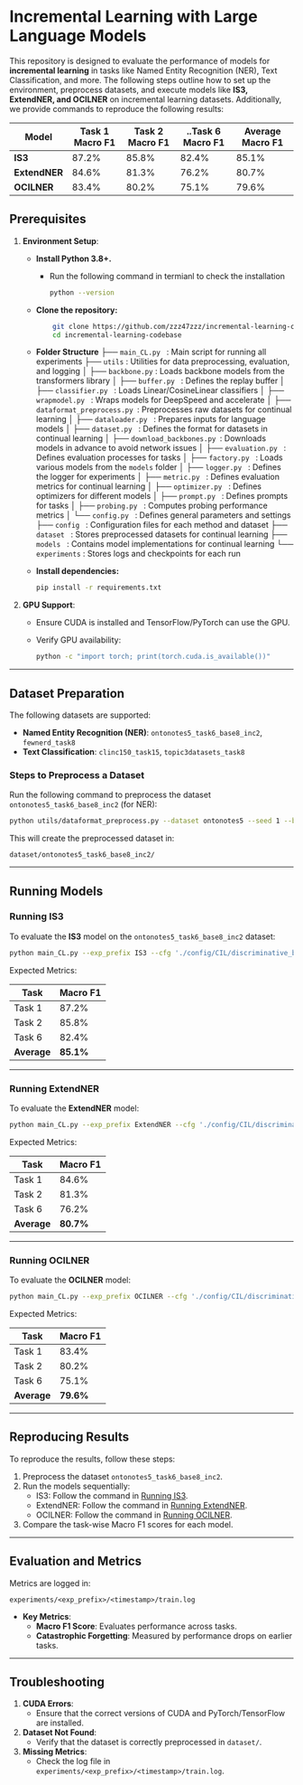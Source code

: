 # Incremental Learning with Large Language Models

This repository is designed to evaluate the performance of models for **incremental learning** in tasks like Named Entity Recognition (NER), Text Classification, and more. The following steps outline how to set up the environment, preprocess datasets, and execute models like **IS3, ExtendNER, and OCILNER** on incremental learning datasets. Additionally, we provide commands to reproduce the following results:

| **Model** | **Task 1 Macro F1** | **Task 2 Macro F1** | **..Task 6 Macro F1** | **Average Macro F1** |
| --- | --- | --- | --- | --- |
| **IS3** | 87.2% | 85.8% | 82.4% | 85.1% |
| **ExtendNER** | 84.6% | 81.3% | 76.2% | 80.7% |
| **OCILNER** | 83.4% | 80.2% | 75.1% | 79.6% |

## Prerequisites

1. **Environment Setup**:
    - **Install Python 3.8+.**
        - Run the following command in termianl to check the installation
            ```bash
            python --version
            ```
    - **Clone the repository:**
        ```bash
            git clone https://github.com/zzz47zzz/incremental-learning-codebase.git
            cd incremental-learning-codebase
        ```
    - **Folder Structure**
        ├── `main_CL.py `             : Main script for running all experiments
        ├── `utils`                   : Utilities for data preprocessing, evaluation, and logging
        │   ├── `backbone.py`         : Loads backbone models from the transformers library
        │   ├── `buffer.py `          : Defines the replay buffer
        │   ├── `classifier.py `      : Loads Linear/CosineLinear classifiers
        │   ├── `wrapmodel.py `       : Wraps models for DeepSpeed and accelerate
        │   ├── `dataformat_preprocess.py `: Preprocesses raw datasets for continual learning
        │   ├── `dataloader.py `      : Prepares inputs for language models
        │   ├── `dataset.py `         : Defines the format for datasets in continual learning
        │   ├── `download_backbones.py `: Downloads models in advance to avoid network issues
        │   ├── `evaluation.py `      : Defines evaluation processes for tasks
        │   ├── `factory.py `         : Loads various models from the `models` folder
        │   ├── `logger.py `          : Defines the logger for experiments
        │   ├── `metric.py `          : Defines evaluation metrics for continual learning
        │   ├── `optimizer.py `       : Defines optimizers for different models
        │   ├── `prompt.py `          : Defines prompts for tasks
        │   ├── `probing.py `         : Computes probing performance metrics
        │   └── `config.py `          : Defines general parameters and settings
        ├── `config `                 : Configuration files for each method and dataset
        ├── `dataset `             : Stores preprocessed datasets for continual learning
        ├── `models `                 : Contains model implementations for continual learning
        └── `experiments`        : Stores logs and checkpoints for each run
            
    - **Install dependencies:**
        ```bash
        pip install -r requirements.txt
        ```
2. **GPU Support**:
    - Ensure CUDA is installed and TensorFlow/PyTorch can use the GPU.
    - Verify GPU availability:
        
        ```bash
        python -c "import torch; print(torch.cuda.is_available())"
        ```
---
## Dataset Preparation

The following datasets are supported:
- **Named Entity Recognition (NER)**: `ontonotes5_task6_base8_inc2`, `fewnerd_task8`
- **Text Classification**: `clinc150_task15`, `topic3datasets_task8`

### Steps to Preprocess a Dataset

Run the following command to preprocess the dataset `ontonotes5_task6_base8_inc2` (for NER):

```bash
python utils/dataformat_preprocess.py --dataset ontonotes5 --seed 1 --base_task_entity 8 --incremental_task_entity 2 --seen_all_labels False
```

This will create the preprocessed dataset in:

```
dataset/ontonotes5_task6_base8_inc2/
```

---

## Running Models

### Running IS3

To evaluate the **IS3** model on the `ontonotes5_task6_base8_inc2` dataset:

```bash
python main_CL.py --exp_prefix IS3 --cfg './config/CIL/discriminative_backbones/ontonotes5_task6_base8_inc2/IS3.yaml' --backbone bert-base-cased --classifier Linear --training_epochs 5
```

Expected Metrics:

| Task | Macro F1 |
| --- | --- |
| Task 1 | 87.2% |
| Task 2 | 85.8% |
| Task 6 | 82.4% |
| **Average** | **85.1%** |

---

### Running ExtendNER

To evaluate the **ExtendNER** model:

```bash
python main_CL.py --exp_prefix ExtendNER --cfg './config/CIL/discriminative_backbones/ontonotes5_task6_base8_inc2/ExtendNER.yaml' --backbone bert-base-cased --classifier Linear --training_epochs 5
```

Expected Metrics:

| Task | Macro F1 |
| --- | --- |
| Task 1 | 84.6% |
| Task 2 | 81.3% |
| Task 6 | 76.2% |
| **Average** | **80.7%** |

---

### Running OCILNER

To evaluate the **OCILNER** model:

```bash
python main_CL.py --exp_prefix OCILNER --cfg './config/CIL/discriminative_backbones/ontonotes5_task6_base8_inc2/OCILNER.yaml' --backbone bert-base-cased --classifier Linear --training_epochs 5
```

Expected Metrics:

| Task | Macro F1 |
| --- | --- |
| Task 1 | 83.4% |
| Task 2 | 80.2% |
| Task 6 | 75.1% |
| **Average** | **79.6%** |

---

## Reproducing Results

To reproduce the results, follow these steps:

1. Preprocess the dataset `ontonotes5_task6_base8_inc2`.
2. Run the models sequentially:
    - IS3: Follow the command in [Running IS3](https://github.com/nikeetan/Incremental_Sequence_labeling/blob/main/README.md#running-is3).
    - ExtendNER: Follow the command in [Running ExtendNER](https://github.com/nikeetan/Incremental-Sequence-labeling/blob/main/README.md#running-extendner).
    - OCILNER: Follow the command in [Running OCILNER](https://github.com/nikeetan/Incremental-Sequence-labeling/blob/main/README.md#running-ocilner).
3. Compare the task-wise Macro F1 scores for each model.

---

## Evaluation and Metrics

Metrics are logged in:

```
experiments/<exp_prefix>/<timestamp>/train.log
```

- **Key Metrics**:
    - **Macro F1 Score**: Evaluates performance across tasks.
    - **Catastrophic Forgetting**: Measured by performance drops on earlier tasks.
---
## Troubleshooting
1. **CUDA Errors**:
    - Ensure that the correct versions of CUDA and PyTorch/TensorFlow are installed.
2. **Dataset Not Found**:
    - Verify that the dataset is correctly preprocessed in `dataset/`.
3. **Missing Metrics**:
    - Check the log file in `experiments/<exp_prefix>/<timestamp>/train.log`.